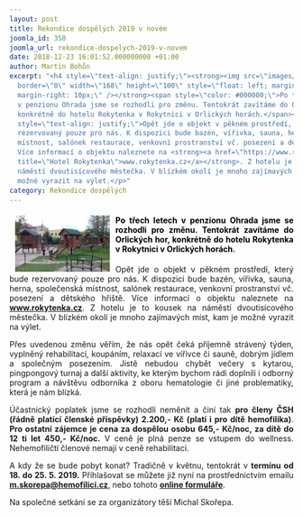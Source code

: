 ```yaml
---
layout: post
title: Rekondice dospělých 2019 v novém
joomla_id: 358
joomla_url: rekondice-dospelych-2019-v-novem
date: 2018-12-23 16:01:52.000000000 +01:00
author: Martin Bohůn
excerpt: "<h4 style=\"text-align: justify;\"><strong><img src=\"images/fotogalerie/dospele-rekondice/rokytenka/rokytenka_04.jpg\"
  border=\"0\" width=\"168\" height=\"100\" style=\"float: left; margin-left: 10px;
  margin-right: 10px;\" /></strong><span style=\"color: #000000;\">Po třech letech
  v penzionu Ohrada jsme se rozhodli pro změnu. Tentokrát zavítáme do Orlických hor,
  konkrétně do hotelu Rokytenka v Rokytnici v Orlických horách.</span></h4>\r\n<p
  style=\"text-align: justify;\">Opět jde o objekt v pěkném prostředí, který bude
  rezervovaný pouze pro nás. K dispozici bude bazén, vířivka, sauna, herna, společenská
  místnost, salónek restaurace, venkovní prostranství vč. posezení a dětského hřiště.
  Více informací o objektu naleznete na <strong><a href=\"https://www.rokytenka.cz/\"
  title=\"Hotel Rokytenka\">www.rokytenka.cz</a></strong>. Z hotelu je to kousek na
  náměstí dvoutisícového městečka. V blízkém okolí je mnoho zajímavých míst, kam je
  možné vyrazit na výlet.</p>"
category: Rekondice dospělých
---
```

<h4 style="text-align: justify;"><strong><img src="images/fotogalerie/dospele-rekondice/rokytenka/rokytenka_04.jpg" border="0" width="168" height="100" style="float: left; margin-left: 10px; margin-right: 10px;" /></strong><span style="color: #000000;">Po třech letech v penzionu Ohrada jsme se rozhodli pro změnu. Tentokrát zavítáme do Orlických hor, konkrétně do hotelu Rokytenka v Rokytnici v Orlických horách.</span></h4>

<p style="text-align: justify;">Opět jde o objekt v pěkném prostředí, který bude rezervovaný pouze pro nás. K dispozici bude bazén, vířivka, sauna, herna, společenská místnost, salónek restaurace, venkovní prostranství vč. posezení a dětského hřiště. Více informací o objektu naleznete na <strong><a href="https://www.rokytenka.cz/" title="Hotel Rokytenka">www.rokytenka.cz</a></strong>. Z hotelu je to kousek na náměstí dvoutisícového městečka. V blízkém okolí je mnoho zajímavých míst, kam je možné vyrazit na výlet.</p>



<p style="text-align: justify;">Přes uvedenou změnu věřím, že nás opět čeká příjemně strávený týden, vyplněný rehabilitací, koupáním, relaxací ve vířivce či sauně, dobrým jídlem a společným posezením. Jistě nebudou chybět večery s kytarou, pingpongový turnaj a další aktivity, ke kterým bychom rádi doplnili i odborný program a návštěvu odborníka z oboru hematologie či jiné problematiky, která je nám blízká.</p>

<p style="text-align: justify;">Účastnický poplatek jsme se rozhodli neměnit a činí tak <strong>pro členy ČSH (řádně platící členské příspěvky) 2.200,- Kč (platí i pro dítě hemofilika)</strong>. <strong>Pro ostatní zájemce je cena za dospělou osobu 645,- Kč/noc, za dítě do 12 ti let 450,- Kč/noc.</strong> V ceně je plná penze se vstupem do wellness. Nehemofiličtí členové nemají v ceně rehabilitaci.</p>

<p style="text-align: justify;">A kdy že se bude pobyt konat? Tradičně v květnu, tentokrát v <strong>termínu od 18. do 25. 5. 2019.</strong> Přihlašovat se můžete již nyní na prostřednictvím emailu <strong><a href="mailto:m.skorepa@hemofilici.cz">m.skorepa@hemofilici.cz</a></strong>, nebo tohoto <strong><a href="index.php/cs/?option=com_chronoforms&amp;chronoform=Prihlaska-rokytenka-2019" title="Rekondiční pobyt dospělých 2019 - přihlášky">online formuláře</a></strong>.</p>

<p style="text-align: justify;">Na společné setkání se za organizátory těší Michal Skořepa.</p>

